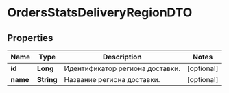 

# OrdersStatsDeliveryRegionDTO

## Properties

Name | Type | Description | Notes
------------ | ------------- | ------------- | -------------
**id** | **Long** | Идентификатор региона доставки. |  [optional]
**name** | **String** | Название региона доставки. |  [optional]




